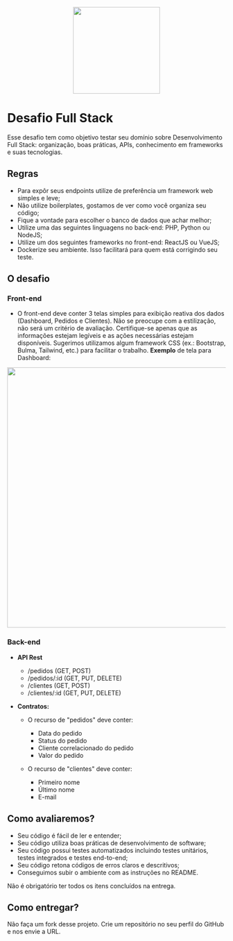 <p align="center">
  <img src="https://menu.com.vc/media/store/logo/websites/1/Imagem1.png" width="200">
</p>

# Desafio Full Stack

Esse desafio tem como objetivo testar seu domínio sobre Desenvolvimento Full Stack: organização, boas práticas, APIs, conhecimento em frameworks e suas tecnologias.

## Regras

- Para expôr seus endpoints utilize de preferência um framework web simples e leve;
- Não utilize boilerplates, gostamos de ver como você organiza seu código;
- Fique a vontade para escolher o banco de dados que achar melhor;
- Utilize uma das seguintes linguagens no back-end: PHP, Python ou NodeJS;
- Utilize um dos seguintes frameworks no front-end: ReactJS ou VueJS;
- Dockerize seu ambiente. Isso facilitará para quem está corrigindo seu teste.

## O desafio

### Front-end

- O front-end deve conter 3 telas simples para exibição reativa dos dados (Dashboard, Pedidos e Clientes). Não se preocupe com a estilização, não será um critério de avaliação. Certifique-se apenas que as informações estejam legíveis e as ações necessárias estejam disponíveis. Sugerimos utilizamos algum framework CSS (ex.: Bootstrap, Bulma, Tailwind, etc.) para facilitar o trabalho. **Exemplo** de tela para Dashboard:

<p align="center">
  <img src="https://i.imgur.com/tqrPz2F.png" width="600">
</p>

### Back-end

- **API Rest**

  - /pedidos (GET, POST)
  - /pedidos/:id (GET, PUT, DELETE)
  - /clientes (GET, POST)
  - /clientes/:id (GET, PUT, DELETE)

- **Contratos:**

  - O recurso de "pedidos" deve conter:

    - Data do pedido
    - Status do pedido
    - Cliente correlacionado do pedido
    - Valor do pedido

  - O recurso de "clientes" deve conter:
    - Primeiro nome
    - Último nome
    - E-mail

## Como avaliaremos?

- Seu código é fácil de ler e entender;
- Seu código utiliza boas práticas de desenvolvimento de software;
- Seu código possui testes automatizados incluindo testes unitários, testes integrados e testes end-to-end;
- Seu código retona códigos de erros claros e descritivos;
- Conseguimos subir o ambiente com as instruções no README.

Não é obrigatório ter todos os itens concluídos na entrega.

## Como entregar?

Não faça um fork desse projeto. Crie um repositório no seu perfil do GitHub e nos envie a URL.
